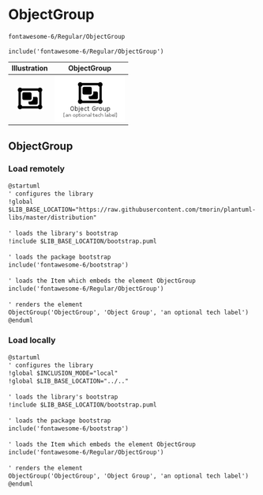 # ObjectGroup


```text
fontawesome-6/Regular/ObjectGroup
```

```text
include('fontawesome-6/Regular/ObjectGroup')
```



| Illustration | ObjectGroup |
| :---: | :---: |
| ![illustration for Illustration](../../fontawesome-6/Regular/ObjectGroup.png) | ![illustration for ObjectGroup](../../fontawesome-6/Regular/ObjectGroup.Local.png) |




## ObjectGroup

### Load remotely
```plantuml
@startuml
' configures the library
!global $LIB_BASE_LOCATION="https://raw.githubusercontent.com/tmorin/plantuml-libs/master/distribution"

' loads the library's bootstrap
!include $LIB_BASE_LOCATION/bootstrap.puml

' loads the package bootstrap
include('fontawesome-6/bootstrap')

' loads the Item which embeds the element ObjectGroup
include('fontawesome-6/Regular/ObjectGroup')

' renders the element
ObjectGroup('ObjectGroup', 'Object Group', 'an optional tech label')
@enduml
```

### Load locally
```plantuml
@startuml
' configures the library
!global $INCLUSION_MODE="local"
!global $LIB_BASE_LOCATION="../.."

' loads the library's bootstrap
!include $LIB_BASE_LOCATION/bootstrap.puml

' loads the package bootstrap
include('fontawesome-6/bootstrap')

' loads the Item which embeds the element ObjectGroup
include('fontawesome-6/Regular/ObjectGroup')

' renders the element
ObjectGroup('ObjectGroup', 'Object Group', 'an optional tech label')
@enduml
```

